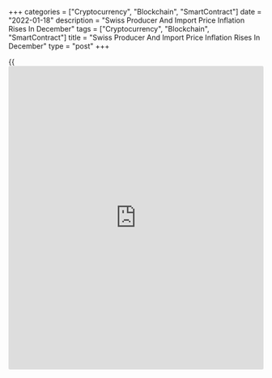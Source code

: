 +++
categories = ["Cryptocurrency", "Blockchain", "SmartContract"]
date = "2022-01-18"
description = "Swiss Producer And Import Price Inflation Rises In December"
tags = ["Cryptocurrency", "Blockchain", "SmartContract"]
title = "Swiss Producer And Import Price Inflation Rises In December"
type = "post"
+++

{{<iframe id="large-banner" src="https://www.bounty.group/#slide=27.0" width="100%" height="600" scrolling="no" style="border: 0px solid rgb(216, 221, 230); border-radius: 3px;">}}

Switzerland's producer and import prices rose in December, data from the
Federal Statistical Office showed on Tuesday.

Producer and import prices rose 5.1 percent year-on-year in December.

The producer price index rose 3.1 percent annually in December and
import prices increased 9.2 percent.

On a monthly basis, producer and import prices decreased 0.1 percent in
December.

Domestic sale prices gained 4.0 percent yearly in December and rose 0.1
percent from a month ago.

In 2021, average producer and import price inflation was 2.7 percent.

The latest increase was mainly due to higher prices for basic metals and
semi-finished metal products as well as for petroleum products, the
agency said.

For comments and feedback [contact](https://www.playgroundfx.com/contact/): editorial@rtt[news](https://www.letsplayfx.com/blog/forex-news-website/).com

[Economic News][1]

 **What parts of the world are seeing the best (and worst) economic
performances lately? Click[here][2] to check out our [Econ Scorecard][2]
and find out! See up-to-the-moment [ranking](https://www.playgroundfx.com/blog/crypto-exchange-ranking/)s for the best and worst
performers in [GDP][3], [unemployment rate][4], [inflation][5] and much
more.**

   1. www.rtt[news](https://www.letsplayfx.com/blog/forex-news-website/).com/Content/EconomicNews.aspx
   2. www.rtt[news](https://www.letsplayfx.com/blog/forex-news-website/).com/economic-scorecard/world-rank/unemployment-rate/highest-performance.aspx
   3. www.rtt[news](https://www.letsplayfx.com/blog/forex-news-website/).com/economic-scorecard/world-rank/GDP/highest-performance.aspx
   4. www.rtt[news](https://www.letsplayfx.com/blog/forex-news-website/).com/economic-scorecard/world-rank/unemployment-rate/lowest-performance.aspx
   5. www.rtt[news](https://www.letsplayfx.com/blog/forex-news-website/).com/economic-scorecard/world-rank/CPI/highest-performance.aspx